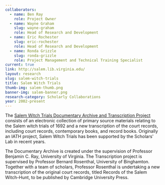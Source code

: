 ```yaml
---
collaborators: 
  - name: Ben Ray
    role: Project Owner
  - name: Wayne Graham
    slug: wayne-graham
    role: Head of Research and Development
  - name: Eric Rochester
    slug: eric-rochester
    role: Head of Research and Development
  - name: Ronda Grizzle
    slug: ronda-grizzle
    role: Project Management and Technical Training Specialist
current: true
link: http://salem.lib.virginia.edu/
layout: research
slug: salem-witch-trials
title: Salem Witch Trials
thumb-img: salem-thumb.png
banner-img: salem-banner.png
research-category: Scholarly Collaborations
year: 2002-present
---
```


The [Salem Witch Trials Documentary Archive and Transcription Project](http://salem.lib.virginia.edu/) consists of an electronic collection of primary source materials relating to the Salem witch trials of 1692 and a new transcription of the court records, including court records, contemporary books, and record books. Originally an IATH project, Salem Witch Trials has been supported by the Scholars' Lab in recent years.

The Documentary Archive is created under the supervision of Professor Benjamin C. Ray, University of Virginia. The Transcription project is supervised by Professor Bernard Rosenthal, University of Binghamton. Together with a team of scholars, Professor Rosenthal is undertaking a new transcription of the original court records, titled Records of the Salem Witch-Hunt, to be published by Cambridge University Press.
